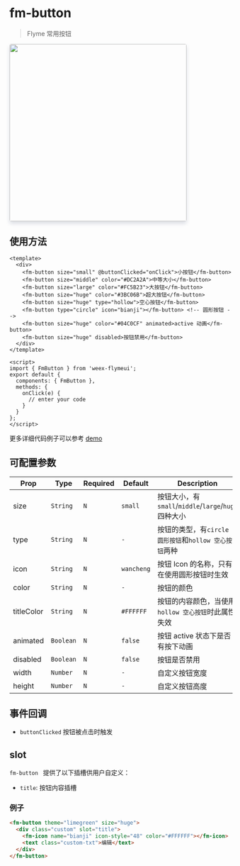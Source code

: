 # fm-button

> Flyme 常用按钮

<img src="http://baas.dfs.flyme.cn/group4/M03/8E/66/CgOUYFqowNiABMNzAAFlre5uGR8199.png" width=400 style="box-shadow: 0 5px 10px 0 #d9dce3; border-radius: 4px;" />

## 使用方法
```vue
<template>
  <div>
    <fm-button size="small" @buttonClicked="onClick">小按钮</fm-button>
    <fm-button size="middle" color="#DC2A2A">中等大小</fm-button>
    <fm-button size="large" color="#FC5B23">大按钮</fm-button>
    <fm-button size="huge" color="#3BC06B">超大按钮</fm-button>
    <fm-button size="huge" type="hollow">空心按钮</fm-button>
    <fm-button type="circle" icon="bianji"></fm-button> <!-- 圆形按钮 -->
    <fm-button size="huge" color="#04C0CF" animated>active 动画</fm-button>
    <fm-button size="huge" disabled>按钮禁用</fm-button>
  </div>
</template>

<script>
import { FmButton } from 'weex-flymeui';
export default {
  components: { FmButton },
  methods: {
    onClick(e) {
      // enter your code
    }
  }
};
</script>
```

更多详细代码例子可以参考 [demo](https://github.com/FlymeApps/weex-flymeui/blob/master/example/component/button/index.vue)

## 可配置参数
| Prop | Type | Required | Default | Description |
|-------------|------------|--------|-----|-----|
| size | `String` |`N`| `small` | 按钮大小，有 `small`/`middle`/`large`/`huge` 四种大小 |
| type | `String` |`N`| `-` | 按钮的类型，有`circle 圆形按钮`和`hollow 空心按钮`两种 |
| icon | `String` |`N`| `wancheng` | 按钮 Icon 的名称，只有在使用圆形按钮时生效 |
| color | `String` |`N`| `-` | 按钮的颜色 |
| titleColor | `String` |`N`| `#FFFFFF` | 按钮的内容颜色，当使用`hollow 空心按钮`时此属性失效 |
| animated | `Boolean` |`N`| `false` | 按钮 active 状态下是否有按下动画 |
| disabled | `Boolean` |`N`| `false` | 按钮是否禁用 |
| width | `Number` |`N`| `-` | 自定义按钮宽度 |
| height | `Number` |`N`| `-` | 自定义按钮高度 |

## 事件回调

- `buttonClicked` 按钮被点击时触发

## slot

`fm-button ` 提供了以下插槽供用户自定义：

  - `title`: 按钮内容插槽

### 例子
```html
<fm-button theme="limegreen" size="huge">
  <div class="custom" slot="title">
    <fm-icon name="bianji" icon-style="48" color="#FFFFFF"></fm-icon>
    <text class="custom-txt">编辑</text>
  </div>
</fm-button>
```
